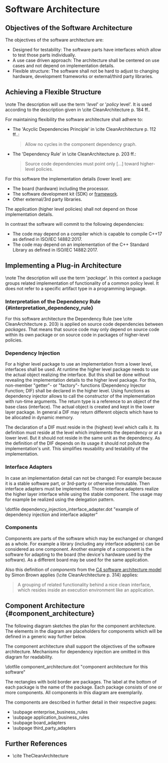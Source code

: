 Software Architecture
=====================

Objectives of the Software Architecture
---------------------------------------

The objectives of the software architecture are:

 - Designed for testability: The software parts have interfaces which allow to test those parts individually.
 - A use case driven approach: The architecture shall be centered on use cases and not depend on implementation details.
 - Flexible structure: The software shall not be hard to adjust to changing hardware, development frameworks or external/third party libraries.

Achieving a Flexible Structure
------------------------------

\note The description will use the term '*level*' or '*policy* level'.
      It is used according to the description given in \cite CleanArchitecture p. 184 ff..

For maintaining flexibility the software architecture shall adhere to:

- The 'Acyclic Dependencies Principle' in \cite CleanArchitecture p. 112 ff..:  
  > Allow no cycles in the component dependency graph.

- The 'Dependency Rule' in \cite CleanArchitecture p. 203 ff.:  
  > Source code dependencies must point only [...] toward higher-level policies.


For this software the implementation details (lower level) are:

 - The board (hardware) including the processor.
 - The software development kit (SDK) or [framework][PIO_FRAMEWORK].
 - Other external/3rd party libraries.

The application (higher level policies) shall not depend on those implementation details.

In contrast the software will commit to the following dependencies:

 - The code may depend on a compiler which is capable to compile C++17 as defined in ISO/IEC 14882:2017.
 - The code may depend on an implementation of the C++ Standard Library as defined in ISO/IEC 14882:2017.

[PIO_FRAMEWORK]: https://github.com/platformio/platformio-docs/blob/5ae4fa7e895f5d3a04514314b1af31b37469d274/frameworks/index.rst "List of frameworks written by PlatformIO."

Implementing a Plug-in Architecture
-----------------------------------

\note The description will use the term '*package*'.
      In this context a package groups related implementation of functionality of a common policy level.
      It does not refer to a specific artifact type in a programming language.

### Interpretation of the Dependency Rule {#interpretation_dependency_rule}

For this software architecture the Dependency Rule (see \cite CleanArchitecture p. 203) is applied on source code dependencies between *packages*.
That means that source code may only depend on source code within its own package or on source code in packages of higher-level policies.

### Dependency Injection

For a higher level package to use an implementation from a lower level, interfaces shall be used.
At runtime the higher level package needs to use the actual object realizing the interface.
But this shall be done without revealing the implementation details to the higher level package.
For this, non-member "getter"- or "factory"- functions (Dependency Injector Function; DIF) shall be declared in the higher level.
Using functions as dependency injector allows to call the constructor of the implementation with run-time arguments.
The return type is a reference to an object of the base class (interface).
The actual object is created and kept in the lower layer package.
In general a DIF may return different objects which have to be allocated in dynamic memory.

The declaration of a DIF must reside in the (highest) level which calls it.
Its definition must reside at the level which implements the dependency or at a lower level.
But it should not reside in the same unit as the dependency.
As the definition of the DIF depends on its usage it should not pollute the implementation's unit.
This simplifies reusability and testability of the implementation.

### Interface Adapters

In case an implementation detail can not be changed:
For example because it is a stable software part, or 3rd-party or otherwise immutable.
Then interface adapters must be implemented.
Those interface adapters realize the higher layer interface while using the stable component.
The usage may for example be realized using the delegation pattern.

\dotfile dependency_injection_interface_adapter.dot "example of dependency injection and interface adapter"

### Components

Components are parts of the software which may be exchanged or changed as a whole.
For example a library (including any interface adapters) can be considered as one component.
Another example of a component is the software for adapting to the board (the device's hardware used by the software).
As a different board may be used for the same application.

Also this definition of *components* from the [C4 software architecture model](https://c4model.com/) by Simon Brown applies (\cite CleanArchitecture p. 314) applies:

> A grouping of related functionality behind a nice clean interface, which resides inside an execution environment like an application.

Component Architecture {#component_architecture}
----------------------

The following diagram sketches the plan for the component architecture.
The elements in the diagram are placeholders for components which will be defined in a generic way further below.

The component architecture shall support the objectives of the software architecture.
Mechanisms for dependency injection are omitted in this diagram for readability.

\dotfile component_architecture.dot "component architecture for this software"

The rectangles with bold border are packages.
The label at the bottom of each package is the name of the package.
Each package consists of one or more components.
All components in this diagram are exemplarily.

The components are described in further detail in their respective pages:

 - \subpage enterprise_business_rules
 - \subpage application_business_rules
 - \subpage board_adapters
 - \subpage third_party_adapters

Further References
------------------

* \cite TheCleanArchitecture
